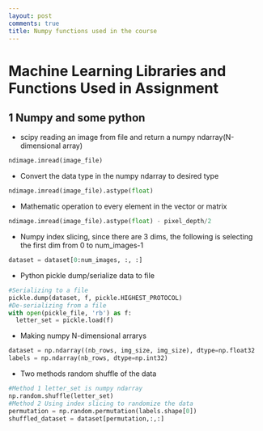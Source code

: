 ```yaml
---
layout: post
comments: true
title: Numpy functions used in the course
---
```


# Machine Learning Libraries and Functions Used in Assignment

## 1 Numpy and some python

  * scipy reading an image from file and return a numpy ndarray(N-dimensional array)

```Python
ndimage.imread(image_file)
```

  * Convert the data type in the numpy ndarray to desired type

```python
ndimage.imread(image_file).astype(float)
```

  * Mathematic operation to every element in the vector or matrix

```python
ndimage.imread(image_file).astype(float) - pixel_depth/2
```

  * Numpy index slicing, since there are 3 dims, the following is selecting the first dim from 0 to num_images-1

```python
dataset = dataset[0:num_images, :, :]
```

  * Python pickle dump/serialize data to file

```python
#Serializing to a file
pickle.dump(dataset, f, pickle.HIGHEST_PROTOCOL)
#De-serializing from a file
with open(pickle_file, 'rb') as f:
  letter_set = pickle.load(f)
```

  * Making numpy N-dimensional arrarys

```python
dataset = np.ndarray((nb_rows, img_size, img_size), dtype=np.float32
labels = np.ndarray(nb_rows, dtype=np.int32)
```

  * Two methods random shuffle of the data

```python
#Method 1 letter_set is numpy ndarray
np.random.shuffle(letter_set)
#Method 2 Using index slicing to randomize the data
permutation = np.random.permutation(labels.shape[0])
shuffled_dataset = dataset[permutation,:,:]
```
